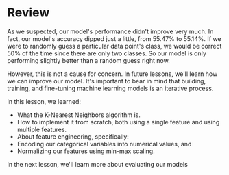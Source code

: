 # Review

As we suspected, our model's performance didn't improve very much. In fact, our model's accuracy dipped just a little, from 55.47% to 55.14%. If we were to randomly guess a particular data point's class, we would be correct 50% of the time since there are only two classes. So our model is only performing slightly better than a random guess right now.

However, this is not a cause for concern. In future lessons, we'll learn how we can improve our model. It's important to bear in mind that building, training, and fine-tuning machine learning models is an iterative process.

In this lesson, we learned:

- What the K-Nearest Neighbors algorithm is.
- How to implement it from scratch, both using a single feature and using multiple features.
- About feature engineering, specifically:
- Encoding our categorical variables into numerical values, and
- Normalizing our features using min-max scaling.

In the next lesson, we'll learn more about evaluating our models